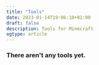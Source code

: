 ```yaml
---
title: "Tools"
date: 2023-01-14T19:06:10+01:00
draft: false
description: Tools for Minecraft
ogtype: article
---
```


### There aren't any tools yet.